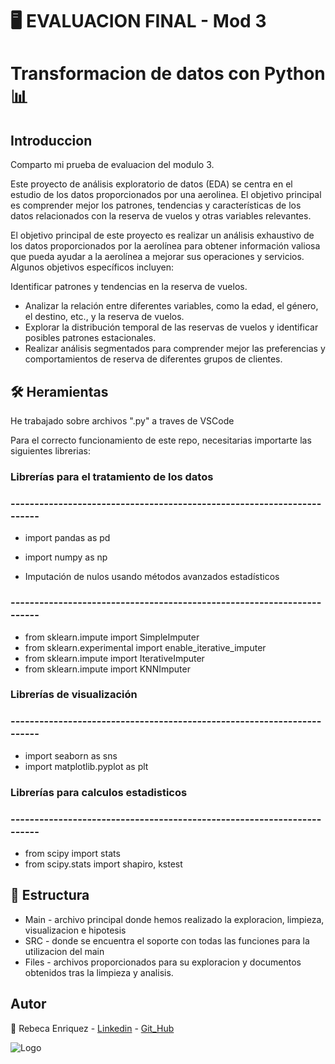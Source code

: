 
# 🖥️ EVALUACION FINAL - Mod 3
# Transformacion de datos con Python  📊


## Introduccion

Comparto mi prueba de evaluacion del modulo 3.

Este proyecto de análisis exploratorio de datos (EDA) se centra en el estudio de los datos proporcionados por una aerolinea. El objetivo principal es comprender mejor los patrones, tendencias y características de los datos relacionados con la reserva de vuelos y otras variables relevantes.

El objetivo principal de este proyecto es realizar un análisis exhaustivo de los datos proporcionados por la aerolínea para obtener información valiosa que pueda ayudar a la aerolínea a mejorar sus operaciones y servicios. Algunos objetivos específicos incluyen:

Identificar patrones y tendencias en la reserva de vuelos.
- Analizar la relación entre diferentes variables, como la edad, el género, el destino, etc., y la reserva de vuelos.
- Explorar la distribución temporal de las reservas de vuelos y identificar posibles patrones estacionales.
- Realizar análisis segmentados para comprender mejor las preferencias y comportamientos de reserva de diferentes grupos de clientes.

## 🛠️ Heramientas

He trabajado sobre archivos ".py" a traves de VSCode

Para el correcto funcionamiento de este repo, necesitarias importarte las siguientes librerias:

### Librerías para el tratamiento de los datos
### -----------------------------------------------------------------------
- import pandas as pd 
- import numpy as np

- Imputación de nulos usando métodos avanzados estadísticos
### -----------------------------------------------------------------------
- from sklearn.impute import SimpleImputer
- from sklearn.experimental import enable_iterative_imputer
- from sklearn.impute import IterativeImputer
- from sklearn.impute import KNNImputer

### Librerías de visualización
### -----------------------------------------------------------------------
- import seaborn as sns
- import matplotlib.pyplot as plt

### Librerías para calculos estadisticos
### -----------------------------------------------------------------------
- from scipy import stats
- from scipy.stats import shapiro, kstest


## 📂 Estructura 

- Main - archivo principal donde hemos realizado la exploracion, limpieza, visualizacion e hipotesis
- SRC - donde se encuentra el soporte con todas las funciones para la utilizacion del main
- Files - archivos proporcionados para su exploracion y documentos obtenidos tras la limpieza y analisis.


## Autor

💫 Rebeca Enriquez
    - [Linkedin](https://www.linkedin.com/in/rebeca-enr%C3%ADquez-mart%C3%ADn-a2ab71176/)
    - [Git_Hub](https://github.com/rebeca-enma)



![Logo](https://64.media.tumblr.com/8c569df7f0d22444512f15923d6a7c71/tumblr_ntlwgyjgKt1ro8ysbo1_500.gifv)


